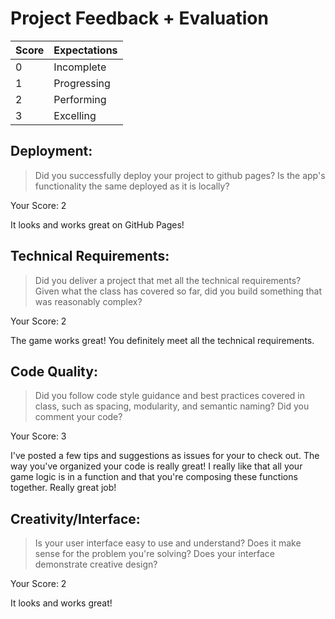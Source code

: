 # Project Feedback + Evaluation

| Score | Expectations |
|   --- | ---          |
|     0 | Incomplete   |
|     1 | Progressing  |
|     2 | Performing   |
|     3 | Excelling    |

## Deployment:

> Did you successfully deploy your project to github pages? Is the app's functionality the same deployed as it is locally?

Your Score: 2

It looks and works great on GitHub Pages!

## Technical Requirements:

> Did you deliver a project that met all the technical requirements? Given what the class has covered so far, did you build something that was reasonably complex?

Your Score: 2

The game works great! You definitely meet all the technical requirements.

## Code Quality:

> Did you follow code style guidance and best practices covered in class, such as spacing, modularity, and semantic naming? Did you comment your code?

Your Score: 3

I've posted a few tips and suggestions as issues for your to check out. The way you've organized your code is really great! I really like that all your game logic is in a function and that you're composing these functions together. Really great job!

## Creativity/Interface:

> Is your user interface easy to use and understand? Does it make sense for the problem you're solving? Does your interface demonstrate creative design?

Your Score: 2

It looks and works great!